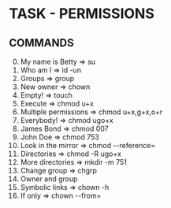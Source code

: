 # TASK - PERMISSIONS
## COMMANDS

0. My name is Betty => su
1. Who am I => id -un
2. Groups => group
3. New owner => chown
4. Empty! => touch
5. Execute => chmod u+x
6. Multiple permissions => chmod u+x,g+x,o+r
7. Everybody! => chmod ugo+x
8. James Bond => chmod 007
9. John Doe => chmod 753
10. Look in the mirror => chmod --reference=
11. Directories => chmod -R ugo+x
12. More directories => mkdir -m 751
13. Change group => chgrp
14. Owner and group
15. Symbolic links => chown -h
16. If only => chown --from=

